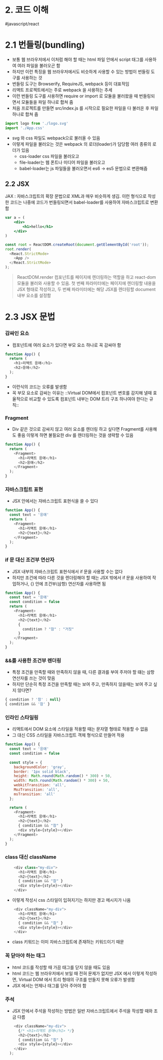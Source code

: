 # 2. 코드 이해
#javascript/react

# 2.1 번들링(bundling)
* 보통 웹 브라우저에서 이처럼 해야 할 때는 html 파일 안에서 script 태그를 사용하여 여러 파일을 불러오곤 함
* 하지만 이런 특징을 웹 브라우저에서도 비슷하게 사용할 수 있는 방법이 번들링 도구를 사용하는 것
* 번들링 도구는 Browserify, RequireJS, webpack 등이 대표적임
* 리액트 프로젝트에서는 주로 webpack 을 사용하는 추세
* 이런 번들링 도구를 사용하면 require or import 로 모듈을 불러왔을 때 번들링되면서 모듈들을 파일 하나로 합쳐 줌
* 처음 프로젝트를 만들면 src/index.js 를 시작으로 필요한 파일을 다 불러온 후 파일 하나로 합쳐 줌
``` js
import logo from './logo.svg'
import './App.css'
```
* svg 와 css 파일도 webpack으로 불러올 수 있음
* 이렇게 파일을 불러오는 것은 webpack 의 로더(loader)가 담당함 여러 종류의 로더가 있음
	* css-loader css 파일을 불러오고
	* file-loader는 웹 폰트나 미디어 파일을 불러오고
	* babel-loader는 js 파일들을 불러오면서 es6 -> es5 문법으로 변환해줌

## 2.2 JSX
JAX : 자바스크립트의 확장 문법으로 XML과 매우 비슷하게 생김. 이런 형식으로 작성한 코드는 나중에 코드가 번들링되면서 babel-loader를 사용하여 자바스크립트로 변환함
```jsx
var a = (
	<div>
		<h1>hello</h1>
	</div>
)
```

``` js
const root = ReactDOM.createRoot(document.getElementById('root'));
root.render(
  <React.StrictMode>
    <App />
  </React.StrictMode>
);
```
> ReactDOM.render 컴포넌트를 페이지에 렌더링하는 역할을 하고 react-dom 모듈을 불러와 사용할 수 있음. 첫 번째 파라미터에는 페이지에 렌더링할 내용을 JSX 형태로 작성하고, 두 번째 파라미터에는 해당 JSX를 렌더링할 document 내부 요소를 설정함  

# 2.3 JSX 문법
### 감싸인 요소
* 컴포넌트에 여러 요소가 있다면 부모 요소 하나로 꼭 감싸야 함
```js
function App() {
  return (
    <h1>리액트 응애</h1>
    <h2>응애</h2>
  );
}
```
* 이런식의 코드는 오류를 발생함
* 꼭 부모 요소로 감싸는 이유는 ::Virtual DOM에서 컴포넌트 변호를 감지해 낼때 효율적으로 비교할 수 있도록 컴포넌트 내부는 DOM 트리 구조 하나여야 한다는 규칙::

### Fragment
* Div 같은 것으로 감싸지 않고 여러 요소를 렌더링 하고 싶다면 Fragment를 사용해도 좋음 이렇게 하면 불필요한 div 를 렌더링하는 것을 생략할 수 있음
```js
function App() {
  return (
    <Fragment>
      <h1>리액트 응애</h1>
      <h2>응애</h2>
    </Fragment>
  );
}
```

### 자바스크립트 표현
* JSX 안에서는 자바스크립트 표현식을 쓸 수 있다
```js
function App() {
  const text = '응애'
  return (
    <Fragment>
      <h1>리액트 응애</h1>
      <h2>{text}</h2>
    </Fragment>
  );
}
```

### if 문 대신 조건부 연산자
* JSX 내부의 자바스크립트 표현식에서 if 문을 사용할 수는 없다
* 하지만 조건에 따라 다른 것을 렌더링해야 할 때는 JSX 밖에서 if 문을 사용하여 작업하거나, {} 안에 조건부(삼항) 연산자를 사용하면 됨
```js
function App() {
  const text = '응애'
  const condition = false
  return (
    <Fragment>
      <h1>리액트 응애</h1>
      <h2>{text}</h2>
      {
        condition ? "참" : "거짓"
      }
    </Fragment>
  );
}
```

### &&를 사용한 조건부 렌더링
* 특정 조건을 만족할 때와 만족하지 않을 때, 다른 결과를 부여 주저야 할 떄는 삼항 연산자를 쓰는 것이 맞음
* 하지만 단순히 특정 조건을 만족할 때는 보여 주고, 만족하지 않을때는 보여 주고 싶지 않다면?
```js
{ condition ? '참' : null}
{ condition && '참' }
```

### 인라인 스타일링
* 리액트에서 DOM 요소에 스타일을 적용할 때는 문자열 형태로 적용할 수 없음
* 그 대신 CSS 스타일을 자바스크립트 객체 형식으로 만들어 적용
```js
function App() {
  const text = '응애'
  const condition = false
  
  const style = {
    backgroundColor: 'gray',
    border: '1px solid black',
    height: Math.round(Math.random() * 300) + 50,
    width: Math.round(Math.random() * 300) + 50,
    webkitTransition: 'all',
    MozTransition: 'all',
    msTransition: 'all'
  };

  return (
    <Fragment>
      <h1>리액트 응애</h1>
      <h2>{text}</h2>
      { condition && "참" }
      <div style={style}></div>
    </Fragment>
  );
}
```

### class 대신 className
```js
    <div class="my-div">
      <h1>리액트 응애</h1>
      <h2>{text}</h2>
      { condition && "참" }
      <div style={style}></div>
    </div>
```
* 이렇게 작성시 css 스타일이 입혀지기는 하지만 경고 메시지가 나옴
```js
    <div className="my-div">
      <h1>리액트 응애</h1>
      <h2>{text}</h2>
      { condition && "참" }
      <div style={style}></div>
    </div>
```
* class 키워드는 이미 자바스크립트에 존재하는 키워드이기 때문

### 꼭 닫아야 하는 태그
* html 코드를 작성할 때 가끔 태그를 닫지 않을 때도 있음
* html 코드는 웹 브라우저에서 보일 때 전혀 문제가 없지만 JSX 에서 이렇게 작성하면, Virtual DOM 에서 트리 형태의 구조를 만들지 못해 오류가 발생함
* JSX 에서는 언제나 태그를 닫아 주어야 함

### 주석
* JSX 안에서 주석을 작성하는 방법은 일반 자바스크립트에서 주석을 작성할 때와 조금 다름
```js
    <div className="my-div">
      {/* <h1>리액트 응애</h1> */}
      <h2>{text}</h2>
      { condition && "참" }
      <div style={style}></div>
    </div>
  );
```